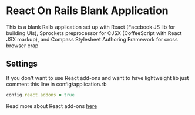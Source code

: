 # React On Rails Blank Application

This is a blank Rails application set up with React (Facebook JS lib for building UIs), Sprockets preprocessor for CJSX (CoffeeScript with React JSX markup), and Compass Stylesheet Authoring Framework for cross browser crap

## Settings

If you don't want to use React add-ons and want to have lightweight lib just comment this line in config/application.rb

```ruby
config.react.addons = true
```

Read more about React add-ons [here](https://facebook.github.io/react/docs/addons.html)
